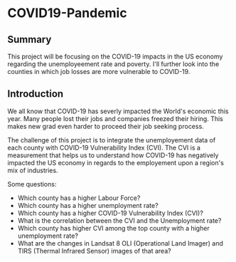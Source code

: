 # COVID19-Pandemic
## Summary
This project will be focusing on the COVID-19 impacts in the US economy regarding the unemployeement rate and poverty. 
I'll further look into the counties in which job losses are more vulnerable to COVID-19.

## Introduction
We all know that COVID-19 has severly impacted the World's economic this year. Many people lost their jobs and companies freezed their hiring. This makes new grad even
harder to proceed their job seeking process.

The challenge of this project is to integrate the unemployement data of each county with COVID-19 Vulnerability Index (CVI). The CVI is a measurement that helps us
to understand how COVID-19 has negatively impacted the US economy in regards to the employement upon a region's mix of industries.

Some questions:

- Which county has a higher Labour Force?
- Which county has a higher unemployment rate?
- Which county has a higher COVID-19 Vulnerability Index (CVI)?
- What is the correlation between the CVI and the Unemployment rate?
- Which county has higher CVI among the top county with a higher unemployment rate?
- What are the changes in Landsat 8 OLI (Operational Land Imager) and TIRS (Thermal Infrared Sensor) images of that area? 
